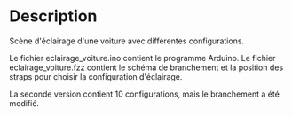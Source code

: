 # Description

Scène d'éclairage d'une voiture avec différentes configurations.

Le fichier eclairage_voiture.ino contient le programme Arduino.
Le fichier eclairage_voiture.fzz contient le schéma de branchement et la position des straps pour choisir la configuration d'éclairage.

La seconde version contient 10 configurations, mais le branchement a été modifié.
